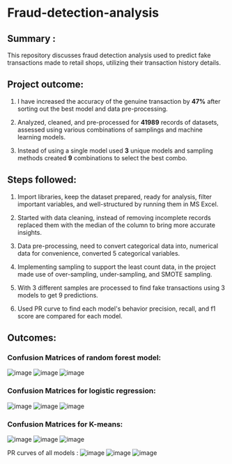 # Fraud-detection-analysis

## Summary :
This repository discusses fraud detection analysis used to predict fake transactions made to retail shops, utilizing their transaction history details. 

## Project outcome:
1. I have increased the accuracy of the genuine transaction by **47%** after sorting out the best model and data pre-processing. 

2. Analyzed, cleaned, and pre-processed for **41989** records of datasets, assessed using various combinations of samplings and machine learning models.

3. Instead of using a single model used **3** unique models and sampling methods created **9** combinations to select the best combo.


## Steps followed:

1. Import libraries, keep the dataset prepared, ready for analysis, filter important variables, and well-structured by running them in MS Excel.

2. Started with data cleaning, instead of removing incomplete records replaced them with the median of the column to bring more accurate insights.

3. Data pre-processing, need to convert categorical data into, numerical data for convenience, converted 5 categorical variables.

4. Implementing sampling to support the least count data, in the project made use of over-sampling, under-sampling, and SMOTE sampling.

5. With 3 different samples are processed to find fake transactions using 3 models to get 9 predictions.

6. Used PR curve to find each model's behavior precision, recall, and f1 score are compared for each model.

## Outcomes:
### Confusion Matrices of random forest model:
![image](https://github.com/user-attachments/assets/fe6dd920-0b1b-4edc-a4ae-887b92bbf3c8)
![image](https://github.com/user-attachments/assets/d5bf57c6-5fda-4cff-bfd6-fb2bb77360b4)
![image](https://github.com/user-attachments/assets/15566e22-b6bb-47ad-93e1-8d0370131bf9)

### Confusion Matrices for logistic regression: 
![image](https://github.com/user-attachments/assets/ed638378-298c-4f64-874b-4ee9ec9e7263)
![image](https://github.com/user-attachments/assets/db8f0375-d268-42ab-8a18-8cbf6af08478)
![image](https://github.com/user-attachments/assets/ee448cca-dea9-4d92-8981-929381231faf)

### Confusion  Matrices for K-means: 
![image](https://github.com/user-attachments/assets/24044f15-3de1-4544-b14c-5df5faab9b47)
![image](https://github.com/user-attachments/assets/47506e81-c339-473d-84c9-52382eff12e0)
![image](https://github.com/user-attachments/assets/ab903ade-5c6f-4cda-a6b0-0a941bfcf059)


PR curves of all models :
![image](https://github.com/user-attachments/assets/d7e02622-b911-4c7e-995d-3aedd7573354)
![image](https://github.com/user-attachments/assets/711d05ee-1237-4251-9346-1fd4a8d520ce)
![image](https://github.com/user-attachments/assets/0ab7e948-3caa-45f4-934f-a100402b4a33)








